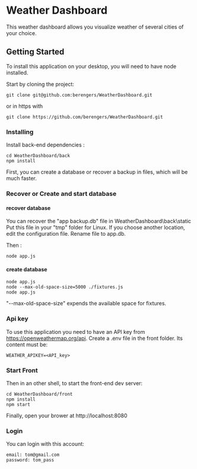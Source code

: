 # Weather Dashboard

This weather dashboard allows you visualize weather of several cities of your choice.

## Getting Started

To install this application on your desktop, you will need to have node installed.

Start by cloning the project:
```
git clone git@github.com:berengers/WeatherDashboard.git
```
or in https with 
```
git clone https://github.com/berengers/WeatherDashboard.git
```


### Installing

Install back-end dependencies :

```
cd WeatherDashboard/back
npm install
```

First, you can create a database or recover a backup in files, which will be much faster.


### Recover or Create and start database

#### recover database
You can recover the "app backup.db" file in WeatherDashboard\back\static
Put this file in your "tmp" folder for Linux. If you choose another location, edit the configuration file.
Rename file to app.db.

Then :
```
node app.js
```


#### create database

```
node app.js
node --max-old-space-size=5000 ./fixtures.js
node app.js
```
"--max-old-space-size" expends the available space for fixtures.

### Api key

To use this application you need to have an API key from https://openweathermap.org/api.
Create a .env file in the front folder.
Its content must be: 
```
WEATHER_APIKEY=<API_key>
```

### Start Front

Then in an other shell, to start the front-end dev server:

```
cd WeatherDashboard/front
npm install
npm start
```

Finally, open your brower at http://localhost:8080

### Login

You can login with this account:
```
email: tom@gmail.com
password: tom_pass
```